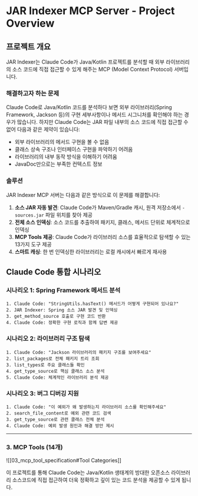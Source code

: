 # JAR Indexer MCP Server - Project Overview

## 프로젝트 개요

JAR Indexer는 Claude Code가 Java/Kotlin 프로젝트를 분석할 때 외부 라이브러리의 소스 코드에 직접 접근할 수 있게 해주는 MCP (Model Context Protocol) 서버입니다.

### 해결하고자 하는 문제

Claude Code로 Java/Kotlin 코드를 분석하다 보면 외부 라이브러리(Spring Framework, Jackson 등)의 구현 세부사항이나 메서드 시그니처를 확인해야 하는 경우가 많습니다. 하지만 Claude Code는 JAR 파일 내부의 소스 코드에 직접 접근할 수 없어 다음과 같은 제약이 있습니다:

- 외부 라이브러리의 메서드 구현을 볼 수 없음
- 클래스 상속 구조나 인터페이스 구현을 파악하기 어려움  
- 라이브러리의 내부 동작 방식을 이해하기 어려움
- JavaDoc만으로는 부족한 컨텍스트 정보

### 솔루션

JAR Indexer MCP 서버는 다음과 같은 방식으로 이 문제를 해결합니다:

1. **소스 JAR 자동 발견**: Claude Code가 Maven/Gradle 캐시, 원격 저장소에서 `-sources.jar` 파일 위치를 찾아 제공
2. **전체 소스 인덱싱**: 소스 코드를 추출하여 패키지, 클래스, 메서드 단위로 체계적으로 인덱싱
3. **MCP Tools 제공**: Claude Code가 라이브러리 소스를 효율적으로 탐색할 수 있는 13가지 도구 제공
4. **스마트 캐싱**: 한 번 인덱싱한 라이브러리는 로컬 캐시에서 빠르게 재사용

## Claude Code 통합 시나리오

### 시나리오 1: Spring Framework 메서드 분석
```
1. Claude Code: "StringUtils.hasText() 메서드가 어떻게 구현되어 있나요?"
2. JAR Indexer: Spring 소스 JAR 발견 및 인덱싱
3. get_method_source 호출로 구현 코드 반환
4. Claude Code: 정확한 구현 로직과 함께 답변 제공
```

### 시나리오 2: 라이브러리 구조 탐색
```
1. Claude Code: "Jackson 라이브러리의 패키지 구조를 보여주세요"
2. list_packages로 전체 패키지 트리 조회
3. list_types로 주요 클래스들 확인
4. get_type_source로 핵심 클래스 소스 분석
5. Claude Code: 체계적인 라이브러리 분석 제공
```

### 시나리오 3: 버그 디버깅 지원
```
1. Claude Code: "이 예외가 왜 발생하는지 라이브러리 소스를 확인해주세요"
2. search_file_content로 예외 관련 코드 검색
3. get_type_source로 관련 클래스 전체 분석  
4. Claude Code: 예외 발생 원인과 해결 방안 제시
```

--- 


### 3. MCP Tools (14개)

![[03_mcp_tool_specification#Tool Categories]]


이 프로젝트를 통해 Claude Code는 Java/Kotlin 생태계의 방대한 오픈소스 라이브러리 소스코드에 직접 접근하여 더욱 정확하고 깊이 있는 코드 분석을 제공할 수 있게 됩니다.
